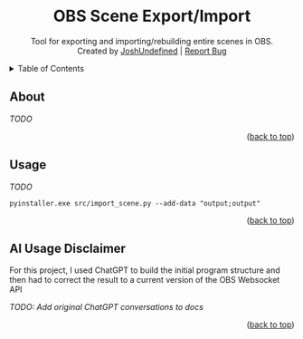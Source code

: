 <a id="readme-top"></a>

<br />
<div align="center">
<h1 align="center">OBS Scene Export/Import</h3>
<p align="center">
Tool for exporting and importing/rebuilding entire scenes in OBS.
<br />
Created by <a href="https://joshundefined.com">JoshUndefined</a>
|
<a href="https://github.com/joshundefined/obs_export_import/issues/new?labels=bug&template=bug-report---.md">Report Bug</a>
</p>
</div>

<details>
  <summary>Table of Contents</summary>
  <ul>
    <li><a href="#about">About</a></li>
    <li><a href="#usage">Usage</a></li>
    <li><a href="#ai-usage-disclaimer">AI Usage</a></li>
  </ul>
</details>





## About

_TODO_

<p align="right">(<a href="#readme-top">back to top</a>)</p>





## Usage

_TODO_

`pyinstaller.exe src/import_scene.py --add-data "output;output"`

<p align="right">(<a href="#readme-top">back to top</a>)</p>





## AI Usage Disclaimer

For this project, I used ChatGPT to build the initial program structure and then had to correct the result to a current version of the OBS Websocket API

_TODO: Add original ChatGPT conversations to docs_

<p align="right">(<a href="#readme-top">back to top</a>)</p>




<!-- Links and images -->
<!-- [obs-url]: https://obsproject.com/download

[project-screenshot]: images/screenshot.png -->